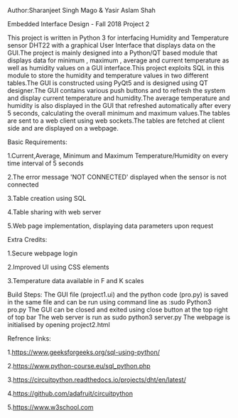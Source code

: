 Author:Sharanjeet Singh Mago & Yasir Aslam Shah


Embedded Interface Design - Fall 2018
Project 2


This project is written in Python 3 for interfacing Humidity and Temperature sensor DHT22 with a graphical User Interface that displays data on the GUI.The project is mainly designed into a Python/QT based module that displays data for minimum , maximum , average and current temperature as well as humidity values on a GUI interface.This project exploits SQL in this module to store the humidity and temperature values in two different tables.The GUI is constructed using PyQt5 and is designed using QT designer.The GUI contains various push buttons and to refresh the system and display current temperature and humidity.The average temperature and humidity is also displayed in the GUI that refreshed automatically after every 5 seconds, calculating the overall minimum and maximum values.The tables are sent to a web client using web sockets.The tables are fetched at client side and are displayed on a webpage.

Basic Requirements:

1.Current,Average, Minimum and Maximum Temperature/Humidity on every time interval of 5 seconds

2.The error message 'NOT CONNECTED' displayed when the sensor is not connected

3.Table creation using SQL

4.Table sharing with web server

5.Web page implementation, displaying data parameters upon request

Extra Credits:

1.Secure webpage login

2.Improved UI using CSS elements

3.Temperature data available in F and K scales

Build Steps:
The GUI file (project1.ui) and the python code (pro.py) is saved in the same file and can be run using command line as :sudo Python3 pro.py
The GUI can be closed and exited using close button at the top right of top bar
The web server is run as sudo python3 server.py
The webpage is initialised by opening project2.html

Refrence links:

1.https://www.geeksforgeeks.org/sql-using-python/

2.https://www.python-course.eu/sql_python.php

3.https://circuitpython.readthedocs.io/projects/dht/en/latest/

4.https://github.com/adafruit/circuitpython

5.https://www.w3school.com
